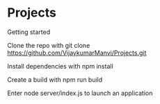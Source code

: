 # Projects

Getting started

Clone the repo with git clone https://github.com/VijaykumarManvi/Projects.git

Install dependencies with npm install

Create a build with npm run build

Enter node server/index.js to launch an application

